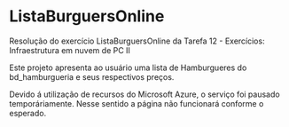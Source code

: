 # ListaBurguersOnline
Resolução do exercício ListaBurguersOnline da Tarefa 12 - Exercícios: Infraestrutura em nuvem de PC II

Este projeto apresenta ao usuário uma lista de Hamburgueres do bd_hamburgueria e seus respectivos preços.

Devido á utilização de recursos do Microsoft Azure, o serviço foi pausado temporáriamente. Nesse sentido a página não funcionará conforme o esperado.
